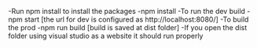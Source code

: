 -Run npm install to install the packages
    -npm install
-To run the dev build 
    -npm start [the url for dev is configured as http://localhost:8080/]
-To build the prod
    -npm run build [build is saved at dist folder]
    -If you open the dist folder using visual studio as a website it should run properly
    